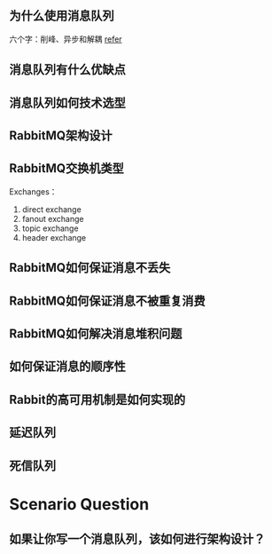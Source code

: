 
## 为什么使用消息队列
六个字：削峰、异步和解耦
[refer](https://mp.weixin.qq.com/s?__biz=MzI0NDc3ODE5OQ==&mid=2247492465&idx=1&sn=4f5d56e1e7f54498679167a2084c0e20&chksm=e95a36c9de2dbfdfa0da13c03b2b73d2088795c01d512c30d5a338b997e5294f7217be681a70&scene=178&cur_album_id=2153190488940642309#rd)
## 消息队列有什么优缺点

## 消息队列如何技术选型


## RabbitMQ架构设计

## RabbitMQ交换机类型
Exchanges：
1. direct exchange
2. fanout exchange
3. topic exchange
4. header exchange

## RabbitMQ如何保证消息不丢失

## RabbitMQ如何保证消息不被重复消费

## RabbitMQ如何解决消息堆积问题

## 如何保证消息的顺序性

## Rabbit的高可用机制是如何实现的

## 延迟队列

## 死信队列

# Scenario Question
## 如果让你写一个消息队列，该如何进行架构设计？
